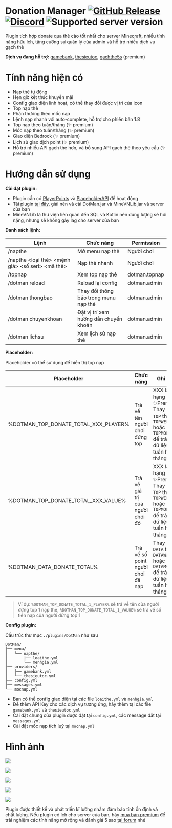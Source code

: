 Donation Manager [![GitHub Release](https://img.shields.io/github/v/release/minevn/DotMan?style=flat)](https://github.com/minevn/dotman/releases) [![Discord](https://img.shields.io/discord/1068181110036635678.svg?label=&logo=discord&logoColor=ffffff&color=7389D8&labelColor=6A7EC2)](https://minevn.studio/discord) ![Supported server version](https://img.shields.io/badge/minecraft-1.8%20--_1.20-green)
===========

Plugin tích hợp donate qua thẻ cào tốt nhất cho server Minecraft, nhiều tính năng hữu ích, tăng cường sự quản lý của admin và hỗ trợ nhiều dịch vụ gạch thẻ

**Dịch vụ đang hỗ trợ:** [gamebank](https://sv.gamebank.vn/user/nap-the), [thesieutoc](https://thesieutoc.net/), [gachthe5s](https://gachthe5s.com/) (premium)

Tính năng hiện có
===========

- Nạp thẻ tự động
- Hẹn giờ kết thúc khuyến mãi
- Config giao diện linh hoạt, có thể thay đổi được vị trí của icon
- Top nạp thẻ
- Phần thưởng theo mốc nạp
- Lệnh nạp nhanh với auto-complete, hỗ trợ cho phiên bản 1.8
- Top nạp theo tuần/tháng (✨ premium)
- Mốc nạp theo tuần/tháng (✨ premium)
- Giao diện Bedrock (✨ premium)
- Lịch sử giao dịch point (✨ premium)
- Hỗ trợ nhiều API gạch thẻ hơn, và bổ sung API gạch thẻ theo yêu cầu (✨ premium)

Hướng dẫn sử dụng
===========

**Cài đặt plugin:**

- Plugin cần có [PlayerPoints](https://www.spigotmc.org/resources/playerpoints.80745/) và [PlaceholderAPI](https://www.spigotmc.org/resources/placeholderapi.6245/) để hoạt động
- Tải plugin [tại đây](https://github.com/minevn/dotman/releases), giải nén và cài DotMan.jar và MineVNLib.jar và server của bạn
- MineVNLib là thư viện liên quan đến SQL và Kotlin nên dung lượng sẽ hơi nặng, nhưng sẽ không gây lag cho server của bạn

**Danh sách lệnh:**

| Lệnh                                             | Chức năng                             | Permission    |
|--------------------------------------------------|---------------------------------------|---------------|
| /napthe                                          | Mở menu nạp thẻ                       | Người chơi    |
| /napthe <loại thẻ> <mệnh giá> <số seri> <mã thẻ> | Nạp thẻ nhanh                         | Người chơi    |
| /topnap                                          | Xem top nạp thẻ                       | dotman.topnap |
| /dotman reload                                   | Reload lại config                     | dotman.admin  |
| /dotman thongbao                                 | Thay đổi thông báo trong menu nạp thẻ | dotman.admin  |
| /dotman chuyenkhoan                              | Đặt vị trí xem hướng dẫn chuyển khoản | dotman.admin  |
| /dotman lichsu                                   | Xem lịch sử nạp thẻ                   | dotman.admin  |

**Placeholder:**

Placeholder có thể sử dụng để hiển thị top nạp

| Placeholder                          | Chức năng                         | Ghi chú                                                                                                           |
|--------------------------------------|-----------------------------------|-------------------------------------------------------------------------------------------------------------------|
| %DOTMAN_TOP_DONATE_TOTAL_XXX_PLAYER% | Trả về tên người chơi đứng top    | XXX là thứ hạng<br>✨Premium: Thay đổi `TOP` thành `TOPWEEK` hoặc `TOPMONTH` để trả về dữ liệu top tuần hoặc tháng |
| %DOTMAN_TOP_DONATE_TOTAL_XXX_VALUE%  | Trả về giá trị của người chơi đó  | XXX là thứ hạng<br>✨Premium: Thay đổi `TOP` thành `TOPWEEK` hoặc `TOPMONTH` để trả về dữ liệu top tuần hoặc tháng |
| %DOTMAN_DATA_DONATE_TOTAL%           | Trả về số point người chơi đã nạp | Thay đổi `DATA` thành `DATAWEEK` hoặc `DATAMONTH` để trả về dữ liệu top tuần hoặc tháng                           |

> Ví dụ: `%DOTMAN_TOP_DONATE_TOTAL_1_PLAYER%` sẽ trả về tên của người đứng top 1 nạp thẻ, `%DOTMAN_TOP_DONATE_TOTAL_1_VALUE%` sẽ trả về số tiền nạp của người đứng top 1

**Config plugin:**

Cấu trúc thư mục `./plugins/DotMan` như sau
```
DotMan/
├── menu/
│   └── napthe/
│       ├── loaithe.yml
│       └── menhgia.yml
├── providers/
│   ├── gamebank.yml
│   └── thesieutoc.yml
├── config.yml
├── messages.yml
└── mocnap.yml
```

- Bạn có thể config giao diện tại các file `loaithe.yml` và `menhgia.yml`
- Để thêm API Key cho các dịch vụ tương ứng, hãy thêm tại các file `gamebank.yml` và `thesieutoc.yml`
- Cài đặt chung của plugin được đặt tại `config.yml`, các message đặt tại `messages.yml`
- Cài đặt mốc nạp tích luỹ tại `mocnap.yml`

Hình ảnh
===========
![](https://i.imgur.com/Wds3sRi.png)

![](https://i.imgur.com/LUYYbdR.png)

![](https://i.imgur.com/giSRIkg.png)

![](https://i.imgur.com/zr3Mhdy.gif)

![](https://i.imgur.com/4Xng6eR.gif)

Plugin được thiết kế và phát triển kĩ lưỡng nhằm đảm bảo tính ổn định và chất lượng. Nếu plugin có ích cho server của bạn, hãy [mua bản premium](https://minecraftvn.net/resources/donation-manager-update-21-1-plugin-nap-the-tot-nhat-cho-minecraft.3657/) để trải nghiệm các tính năng mở rộng và đánh giá 5 sao [tại forum](https://minecraftvn.net/resources/donation-manager-update-21-1-plugin-nap-the-tot-nhat-cho-minecraft.3657/) nhé
